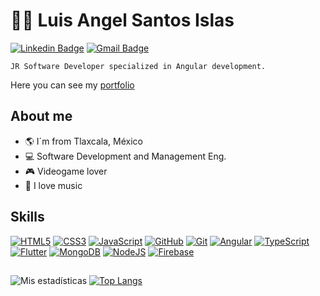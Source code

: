 # :man_technologist: Luis Angel Santos Islas
[![Linkedin Badge](https://img.shields.io/badge/-LinkedIn-blue?style=flat-square&logo=Linkedin&logoColor=white&link=https://www.linkedin.com/in/dev-web-jr-luisangelsantos/)](https://www.linkedin.com/in/dev-web-jr-luisangelsantos/)
[![Gmail Badge](https://img.shields.io/badge/-Gmail-c14438?style=flat-square&logo=Gmail&logoColor=white&link=mailto:santosangel748@gmail.com)](mailto:santosangel748@gmail.com)


```
JR Software Developer specialized in Angular development.
```

Here you can see my [portfolio](https://luis-angel-santos.netlify.app/)

## About me

- :earth_americas: I´m from Tlaxcala, México
- :computer: Software Development and Management Eng.
- :video_game: Videogame lover
- :musical_note: I love music

## Skills

[![HTML5](https://img.shields.io/badge/-HTML5-E34F26?style=flat-square&logo=html5&logoColor=white&link=https://github.com/Luis-Angel-Santos/)](https://github.com/Luis-Angel-Santos/)
[![CSS3](https://img.shields.io/badge/-CSS3-1572B6?style=flat-square&logo=css3&link=https://github.com/Luis-Angel-Santos/)](https://github.com/Luis-Angel-Santos/)
[![JavaScript](https://img.shields.io/badge/-JavaScript-black?style=flat-square&logo=javascript&linkhttps://github.com/Luis-Angel-Santos/)](https://github.com/Luis-Angel-Santos/)
[![GitHub](https://img.shields.io/badge/-GitHub-181717?style=flat-square&logo=github&link=https://github.com/Luis-Angel-Santos/)](https://github.com/Luis-Angel-Santos/)
[![Git](https://img.shields.io/badge/-Git-black?style=flat-square&logo=git&link=https://github.com/Luis-Angel-Santos/)](https://github.com/Luis-Angel-Santos/)
[![Angular](https://img.shields.io/badge/-Angular-red?style=flat-square&logo=angular&link=https://github.com/Luis-Angel-Santos/)](https://github.com/Luis-Angel-Santos/)
[![TypeScript](https://img.shields.io/badge/-TypeScript-black?style=flat-square&logo=typescript&link=https://github.com/Luis-Angel-Santos/)](https://github.com/Luis-Angel-Santos/)
[![Flutter](https://img.shields.io/badge/-Flutter-blue?style=flat-square&logo=flutter&link=https://github.com/Luis-Angel-Santos/)](https://github.com/Luis-Angel-Santos/)
[![MongoDB](https://img.shields.io/badge/-MongoDB-gray?style=flat-square&logo=mongodb&link=https://github.com/Luis-Angel-Santos/)](https://github.com/Luis-Angel-Santos/)
[![NodeJS](https://img.shields.io/badge/-NodeJS-black?style=flat-square&logo=node.js&link=https://github.com/Luis-Angel-Santos/)](https://github.com/Luis-Angel-Santos/)
[![Firebase](https://img.shields.io/badge/-Firebase-gray?style=flat-square&logo=firebase&link=https://github.com/Luis-Angel-Santos/)](https://github.com/Luis-Angel-Santos/)

##
![Mis estadísticas](https://github-readme-stats.vercel.app/api?username=Luis-Angel-Santos&show_icons=true&theme=radical)
[![Top Langs](https://github-readme-stats.vercel.app/api/top-langs/?username=Luis-Angel-Santos&layout=compact&hide=css)](https://github.com/Luis-Angel-Santos/github-readme-stats)
